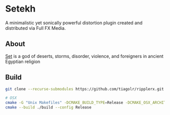 # Setekh

A minimalistic yet sonically powerful distortion plugin created and distributed via Full FX Media.

## About

[Set](https://en.wikipedia.org/wiki/Set_(deity)) is a god of deserts, storms, disorder, violence, and foreigners in ancient Egyptian religion

## Build

```bash
git clone --recurse-submodules https://github.com/tiagolr/ripplerx.git

# OSX
cmake -G "Unix Makefiles" -DCMAKE_BUILD_TYPE=Release -DCMAKE_OSX_ARCHITECTURE="x86_64;arm64" -S . -B ./build
cmake --build ./build --config Release
```
